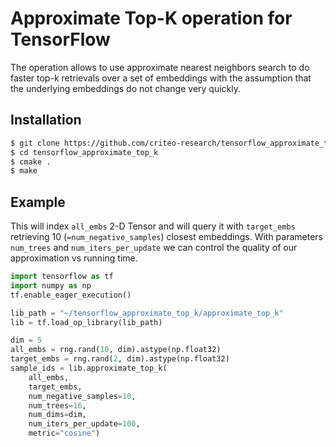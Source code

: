 # Approximate Top-K operation for TensorFlow
The operation allows to use approximate nearest neighbors search to do faster top-k retrievals over a set of embeddings with the assumption that the underlying embeddings do not change very quickly.

Installation
------------
```bash
$ git clone https://github.com/criteo-research/tensorflow_approximate_top_k
$ cd tensorflow_approximate_top_k
$ cmake .
$ make
```

Example
------------
This will index `all_embs` 2-D Tensor and will query it with `target_embs` retrieving 10 (`=num_negative_samples`) closest embeddings. With parameters `num_trees` and `num_iters_per_update` we can control the quality of our approximation vs running time.
```python
import tensorflow as tf
import numpy as np
tf.enable_eager_execution()

lib_path = "~/tensorflow_approximate_top_k/approximate_top_k"
lib = tf.load_op_library(lib_path)

dim = 5
all_embs = rng.rand(10, dim).astype(np.float32)
target_embs = rng.rand(2, dim).astype(np.float32)
sample_ids = lib.approximate_top_k(
    all_embs, 
    target_embs,
    num_negative_samples=10, 
    num_trees=16,
    num_dims=dim,
    num_iters_per_update=100, 
    metric="cosine")
```
